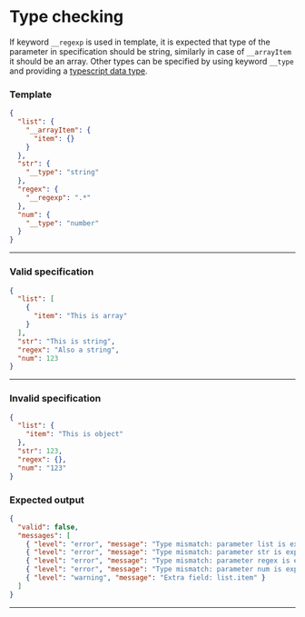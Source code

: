# Type checking

If keyword `__regexp` is used in template, it is expected that type of the parameter in specification should be string, similarly in case of `__arrayItem` it should be an array. Other types can be specified by using keyword `__type` and providing a [typescript data type](https://www.typescriptlang.org/docs/handbook/basic-types.html).

### Template

```json
{
  "list": {
    "__arrayItem": {
      "item": {}
    }
  },
  "str": {
    "__type": "string"
  },
  "regex": {
    "__regexp": ".*"
  },
  "num": {
    "__type": "number"
  }
}
```

---
### Valid specification

```json
{
  "list": [
    {
      "item": "This is array"
    }
  ],
  "str": "This is string",
  "regex": "Also a string",
  "num": 123
}
```

---
### Invalid specification

```json
{
  "list": {
    "item": "This is object"
  },
  "str": 123,
  "regex": {},
  "num": "123"
}
```

### Expected output

```json
{
  "valid": false,
  "messages": [
    { "level": "error", "message": "Type mismatch: parameter list is expected to be array" },
    { "level": "error", "message": "Type mismatch: parameter str is expected to be string" },
    { "level": "error", "message": "Type mismatch: parameter regex is expected to be string" },
    { "level": "error", "message": "Type mismatch: parameter num is expected to be number" },
    { "level": "warning", "message": "Extra field: list.item" }
  ]
}
```

---